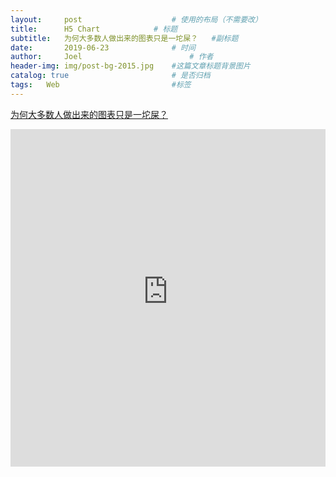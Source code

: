 ```yaml
---
layout:     post   				    # 使用的布局（不需要改）
title:      H5 Chart			# 标题
subtitle:   为何大多数人做出来的图表只是一坨屎？   #副标题
date:       2019-06-23 				# 时间
author:     Joel 						# 作者
header-img: img/post-bg-2015.jpg 	#这篇文章标题背景图片
catalog: true 						# 是否归档
tags:	Web							#标签
---
```

<a href="https://mp.weixin.qq.com/s?__biz=MjM5MTAwNTIyMA==&mid=203560048&idx=1&sn=f9a9b18f9ce05957e8c45714018bd416&chksm=2f6a9b3b181d122d1d80d9852830d431c98ba50ba415680f1aab1e84fe16997e3ab18a99c58e&mpshare=1&scene=1&srcid=0623LnUpzy9yqHOLzwZ9lGsA&pass_ticket=tB08wSX9ENKcHH%2BbxYTJ8vLvzOyEuZ4v%2FmSF8VnlR69XQGlEHrBPX23zOl6VwBg1#rd">为何大多数人做出来的图表只是一坨屎？ </a>

<embed width="100%" height="540px" name="plugin" id="plugin" src="https://raw.githubusercontent.com/JoelPub/joelpub.github.io/master/img/blog/5.pdf" type="application/pdf" internalinstanceid="9">
